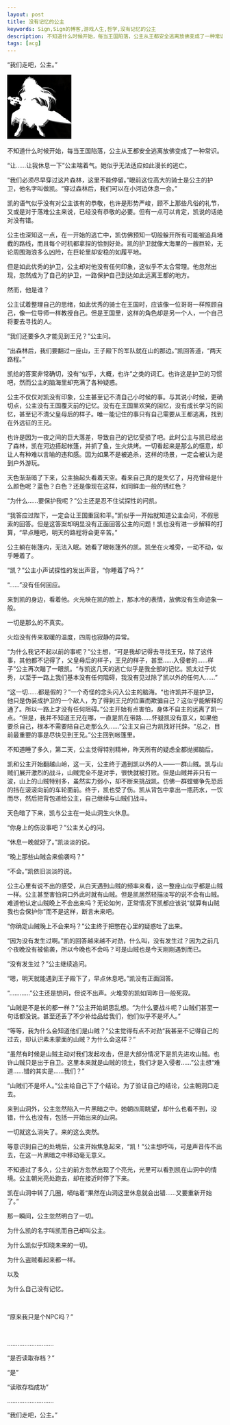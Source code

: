 ```yaml
---
layout: post
title: 没有记忆的公主
keywords: Sign,Sign的博客,游戏人生,哲学,没有记忆的公主
description: 不知道什么时候开始，每当王国陷落，公主从王都安全逃离放佛变成了一种常识。
tags: [acg]
---
```

“我们走吧，公主。”

![公主](/img/2016-4-13-princess/e1.png)

不知道什么时候开始，每当王国陷落，公主从王都安全逃离放佛变成了一种常识。

“让……让我休息一下”公主喘着气。她似乎无法适应如此漫长的逃亡。

“我们必须尽早穿过这片森林，这里不能停留。”眼前这位高大的骑士是公主的护卫，他名字叫做凯。“穿过森林后，我们可以在小河边休息一会。”

凯的语气似乎没有对公主该有的恭敬，也许是形势严峻，顾不上那些凡俗的礼节，又或是对于落难公主来说，已经没有恭敬的必要。但有一点可以肯定，凯说的话绝对没有错。

公主也深知这一点，在一开始的逃亡中，凯仿佛预知一切般躲开所有可能被追兵堵截的路线，而且每个时机都拿捏的恰到好处。凯的护卫就像大海里的一艘巨轮，无论周围海浪多么凶险，在巨轮里却安稳的如履平地。

但是如此优秀的护卫，公主却对他没有任何印象，这似乎不太合常理。他忽然出现，忽然成为了自己的护卫，一路保护自己到达如此远离王都的地方。

然而，他是谁？

公主试着整理自己的思绪，如此优秀的骑士在王国时，应该像一位哥哥一样照顾自己，像一位导师一样教授自己。但是王国里，这样的角色却是另一个人，一个自己将要去寻找的人。

“我们还要多久才能见到王兄？”公主问。

“出森林后，我们要翻过一座山，王子殿下的军队就在山的那边。”凯回答道，“两天路程。”

凯给的答案非常确切，没有“似乎，大概，也许”之类的词汇。也许这是护卫的习惯吧，然而公主的脑海里却充满了各种疑惑。

公主不仅仅对凯没有印象，公主甚至记不清自己小时候的事。与其说小时候，更确切点，公主没有王国覆灭前的记忆。没有在王国里欢笑的回忆，没有成长学习的回忆，甚至记不清父皇母后的样子。唯一能记住的事只有自己需要从王都逃离，找到在外远征的王兄。

也许是因为一夜之间的巨大落差，导致自己的记忆受损了吧。此时公主与凯已经出了森林，凯在河边搭起帐篷，并抓了鱼，生火烘烤。一切看起来是那么的惬意，却让人有种难以言喻的违和感。因为如果不是被追杀，这样的场景，一定会被认为是到户外游玩。

天色渐渐暗了下来，公主抬起头看着天空。看来自己真的是失忆了，月亮曾经是什么颜色呢？蓝色？白色？还是像现在这样，如同鲜血一般的锈红色？

“为什么……要保护我呢？”公主还是忍不住试探性的问凯。

“我答应过陛下，一定会让王国重回和平。”凯似乎一开始就知道公主会问，不假思索的回答。但是这答案却明显没有正面回答公主的问题！凯也没有进一步解释的打算，“早点睡吧，明天的路程将会更辛苦。”

公主躺在帐篷内，无法入眠。她看了眼帐篷外的凯。凯坐在火堆旁，一动不动，似乎睡着了。

“凯？”公主小声试探性的发出声音，“你睡着了吗？”

“……”没有任何回应。

来到凯的身边，看着他。火光映在凯的脸上，那冰冷的表情，放佛没有生命迹象一般。

一切是那么的不真实。

火焰没有传来取暖的温度，四周也寂静的异常。

“为什么我记不起以前的事呢？”公主想，“可是我却记得去寻找王兄，除了这件事，其他都不记得了，父皇母后的样子，王兄的样子，甚至……入侵者的……样子”公主再次瞄了一眼凯。“与凯这几天的逃亡似乎是我全部的记忆。凯太过于优秀，以至于一路上我们基本没有任何阻碍，我没有见过除了凯以外的任何人……”

“这一切……都是假的？”一个奇怪的念头闪入公主的脑海。“也许凯并不是护卫，他只是伪装成护卫的一个敌人，为了得到王兄的位置而欺骗自己？这似乎能解释的通了。所以一路上才没有任何阻碍。”公主开始有点害怕，身体不自主的远离了凯一点。“但是，我并不知道王兄在哪，一直是凯在带路……怀疑凯没有意义，如果他要杀自己，根本不需要陪自己走那么久……”公主又自己为凯找好托辞。“总之，目前最重要的事是尽快见到王兄。”公主回到帐篷里。

不知道睡了多久，第二天，公主觉得特别精神，昨天所有的疑虑全都抛掷脑后。

凯和公主开始翻越山岭，这一天，公主终于遇到凯以外的人——一群山贼。凯与山贼们展开激烈的战斗，山贼完全不是对手，很快就被打败。但是山贼并非只有一波，山上的山贼特别多，虽然实力弱小，却不断来挑战凯。仿佛一群螳螂争先恐后的挡在滚滚向前的车轮面前。终于，凯也受了伤。凯从背包中拿出一瓶药水，一饮而尽，然后把背包递给公主，自己继续与山贼们战斗。

天色暗了下来，凯与公主在一处山洞生火休息。

“你身上的伤没事吧？”公主关心的问。

“休息一晚就好了。”凯淡淡的说。

“晚上那些山贼会来偷袭吗？”

“不会。”凯依旧淡淡的说。

公主心里有说不出的感受，从白天遇到山贼的频率来看，这一整座山似乎都是山贼一样。公主甚至害怕洞口外此时就有山贼。但是凯居然轻描淡写的说不会有山贼。难道他认定山贼晚上不会出来吗？无论如何，正常情况下凯都应该说“就算有山贼我也会保护你”而不是这样，断言未来吧。

“你确定山贼晚上不会来吗？”公主终于把憋在心里的疑惑吐了出来。

“因为没有发生过啊。”凯的回答越来越不对劲，什么叫，没有发生过？因为之前几个夜晚没有被偷袭，所以今晚也不会吗？可是山贼也是今天刚刚遇到而已。

“没有发生过？”公主继续追问。

“嗯，明天就能遇到王子殿下了，早点休息吧。”凯没有正面回答。

“…………”公主还是想问，但说不出声。火堆旁的凯如同昨日一般死寂。

“山贼是不是长的都一样？”公主开始胡思乱想。“为什么要战斗呢？山贼们甚至一句话都没说。甚至还丢了不少补给品给我们，他们似乎不是坏人。”

“等等，我为什么会知道他们是山贼？”公主觉得有点不对劲“我甚至不记得自己的过去，却认识素未蒙面的山贼？为什么会这样？”

“虽然有时候是山贼主动对我们发起攻击，但是大部分情况下是凯先进攻山贼。也许山贼只是出于自卫。这里本来就是山贼的领土，我们才是入侵者……”公主想“难道……错的其实是……我们？”

“山贼们不是坏人。”公主给自己下了个结论。为了验证自己的结论，公主朝洞口走去。

来到山洞外，公主忽然陷入一片黑暗之中。她朝四周眺望，却什么也看不到，没错，什么也没有，包括一开始出来的山洞。

一切就这么消失了。来的这么突然。

等意识到自己的处境后，公主开始焦急起来，“凯！”公主想呼叫，可是声音传不出去，在这一片黑暗之中移动毫无意义。

不知道过了多久，公主的前方忽然出现了个亮光，光里可以看到凯在山洞中的情境。公主朝光亮处跑去，却在接近时停了下来。

凯在山洞中转了几圈，嘀咕着“果然在山洞这里休息就会出错……又要重新开始了。”

那一瞬间，公主忽然明白了一切。

为什么凯的名字叫凯而自己却叫公主。

为什么凯似乎知晓未来的一切。

为什么盗贼看起来都一样。

以及

为什么自己没有记忆。

<br>

“原来我只是个NPC吗？”

<br>

………………………

“是否读取存档？”

“是”

“读取存档成功”

………………………

“我们走吧，公主。”